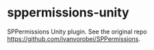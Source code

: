 # sppermissions-unity
SPPermissions Unity plugin. See the original repo https://github.com/ivanvorobei/SPPermissions.
